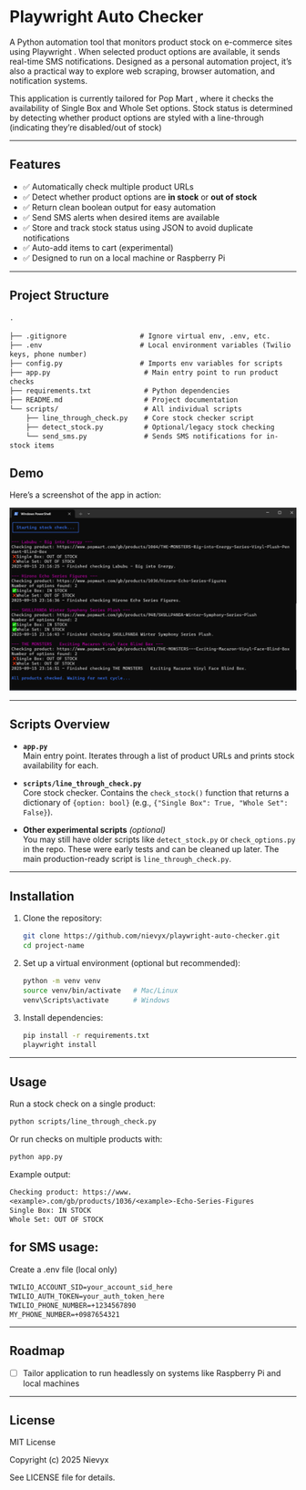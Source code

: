 # Playwright Auto Checker

A Python automation tool that monitors product stock on e-commerce sites using Playwright
. When selected product options are available, it sends real-time SMS notifications. Designed as a personal automation project, it’s also a practical way to explore web scraping, browser automation, and notification systems.


This application is currently tailored for Pop Mart
, where it checks the availability of Single Box and Whole Set options. Stock status is determined by detecting whether product options are styled with a line-through (indicating they’re disabled/out of stock) 

---

## Features  

- ✅ Automatically check multiple product URLs  
- ✅ Detect whether product options are **in stock** or **out of stock**  
- ✅ Return clean boolean output for easy automation  
- ✅ Send SMS alerts when desired items are available  
- ✅ Store and track stock status using JSON to avoid duplicate notifications  
- ✅ Auto-add items to cart (experimental)  
- ✅ Designed to run on a local machine or Raspberry Pi


---

## Project Structure  

```
.

├── .gitignore                  # Ignore virtual env, .env, etc.
├── .env                        # Local environment variables (Twilio keys, phone number)
├── config.py                   # Imports env variables for scripts
├── app.py                       # Main entry point to run product checks
├── requirements.txt             # Python dependencies
├── README.md                    # Project documentation
└── scripts/                     # All individual scripts
    ├── line_through_check.py    # Core stock checker script
    ├── detect_stock.py          # Optional/legacy stock checking
    └── send_sms.py              # Sends SMS notifications for in-stock items

```

## Demo

Here’s a screenshot of the app in action:

![Screenshot of app](assets/Screenshot.PNG)


---

## Scripts Overview  

- **`app.py`**  
  Main entry point. Iterates through a list of product URLs and prints stock availability for each.  

- **`scripts/line_through_check.py`**  
  Core stock checker. Contains the `check_stock()` function that returns a dictionary of `{option: bool}` (e.g., `{"Single Box": True, "Whole Set": False}`).  

- **Other experimental scripts** *(optional)*  
  You may still have older scripts like `detect_stock.py` or `check_options.py` in the repo. These were early tests and can be cleaned up later. The main production-ready script is `line_through_check.py`.  

---

## Installation  

1. Clone the repository:  
   ```bash
   git clone https://github.com/nievyx/playwright-auto-checker.git
   cd project-name
   ```

2. Set up a virtual environment (optional but recommended):  
   ```bash
   python -m venv venv
   source venv/bin/activate   # Mac/Linux
   venv\Scripts\activate      # Windows
   ```

3. Install dependencies:  
   ```bash
   pip install -r requirements.txt
   playwright install
   ```

---

## Usage  

Run a stock check on a single product:  
```bash
python scripts/line_through_check.py
```

Or run checks on multiple products with:  
```bash
python app.py
```

Example output:  
```
Checking product: https://www.<example>.com/gb/products/1036/<example>-Echo-Series-Figures
Single Box: IN STOCK
Whole Set: OUT OF STOCK
```
## for SMS usage:
Create a .env file (local only)
```
TWILIO_ACCOUNT_SID=your_account_sid_here
TWILIO_AUTH_TOKEN=your_auth_token_here
TWILIO_PHONE_NUMBER=+1234567890
MY_PHONE_NUMBER=+0987654321
```
---

## Roadmap  

- [ ] Tailor application to run headlessly on systems like Raspberry Pi and local machines


---

## License  

MIT License


Copyright (c) 2025 Nievyx


See LICENSE file for details.